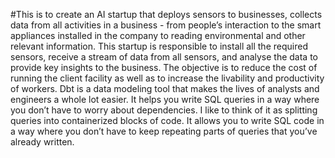 #This is to create an AI startup that deploys sensors to businesses, collects data from all activities in a business - from people’s interaction to the smart appliances installed in the company to reading environmental and other relevant information. This startup is responsible to install all the required sensors, receive a stream of data from all sensors, and analyse the data to provide key insights to the business. The objective is to reduce the cost of running the client facility as well as to increase the livability and productivity of workers.
Dbt is a data modeling tool that makes the lives of analysts and engineers a whole lot easier. It helps you write SQL queries in a way where you don’t have to worry about dependencies. I like to think of it as splitting queries into containerized blocks of code. It allows you to write SQL code in a way where you don’t have to keep repeating parts of queries that you’ve already written.


